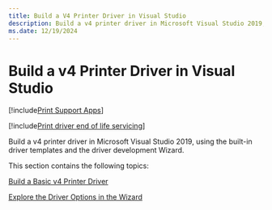 ```yaml
---
title: Build a V4 Printer Driver in Visual Studio
description: Build a v4 printer driver in Microsoft Visual Studio 2019, using the built-in driver templates and the driver development Wizard.
ms.date: 12/19/2024
---
```


# Build a v4 Printer Driver in Visual Studio

[!include[Print Support Apps](../includes/print-support-apps.md)]

[!include[Print driver end of life servicing](../includes/print-eol-servicing.md)]

Build a v4 printer driver in Microsoft Visual Studio 2019, using the built-in driver templates and the driver development Wizard.

This section contains the following topics:

[Build a Basic v4 Printer Driver](building-a-basic-v4-printer-driver.md)

[Explore the Driver Options in the Wizard](exploring-the-driver-options-in-the-wizard.md)
